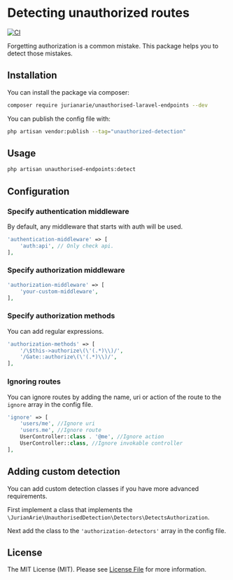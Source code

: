 # Detecting unauthorized routes

[![CI](https://github.com/JurianArie/unauthorised-laravel-endpoints/actions/workflows/ci.yml/badge.svg)](https://github.com/JurianArie/unauthorised-laravel-endpoints/actions/workflows/ci.yml)

Forgetting authorization is a common mistake. This package helps you to detect those mistakes.

## Installation

You can install the package via composer:

```bash
composer require jurianarie/unauthorised-laravel-endpoints --dev
```

You can publish the config file with:

```bash
php artisan vendor:publish --tag="unauthorized-detection"
```

## Usage

```bash
php artisan unauthorised-endpoints:detect
```

## Configuration

### Specify authentication middleware
By default, any middleware that starts with auth will be used.
```php
'authentication-middleware' => [
    'auth:api', // Only check api.
],
```

### Specify authorization middleware
```php
'authorization-middleware' => [
    'your-custom-middleware',
],
```

### Specify authorization methods
You can add regular expressions.
```php
'authorization-methods' => [
    '/\$this->authorize\(\'(.*)\\)/',
    '/Gate::authorize\(\'(.*)\\)/',
],
```

### Ignoring routes
You can ignore routes by adding the name, uri or action of the route to the `ignore` array in the config file.

```php
'ignore' => [
    'users/me', //Ignore uri
    'users.me', //Ignore route
    UserController::class . '@me', //Ignore action
    UserController::class, //Ignore invokable controller
],
```

## Adding custom detection
You can add custom detection classes if you have more advanced requirements.

First implement a class that implements the `\JurianArie\UnauthorisedDetection\Detectors\DetectsAuthorization`.

Next add the class to the `'authorization-detectors'` array in the config file.

## License

The MIT License (MIT). Please see [License File](LICENSE) for more information.
